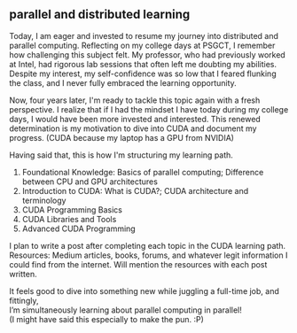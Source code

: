 ## parallel and distributed learning

Today, I am eager and invested to resume my journey into distributed and parallel computing. 
Reflecting on my college days at PSGCT, I remember how challenging this subject felt. 
My professor, who had previously worked at Intel, had rigorous lab sessions that often left me doubting my abilities. 
Despite my interest, my self-confidence was so low that I feared flunking the class, 
and I never fully embraced the learning opportunity.

Now, four years later, I'm ready to tackle this topic again with a fresh perspective. 
I realize that if I had the mindset I have today during my college days, 
I would have been more invested and interested. 
This renewed determination is my motivation to dive into CUDA and document my progress. (CUDA because my laptop has a GPU from NVIDIA)

Having said that, this is how I'm structuring my learning path.  
1. Foundational Knowledge: Basics of parallel computing; Difference between CPU and GPU architectures
2. Introduction to CUDA: What is CUDA?; CUDA architecture and terminology
3. CUDA Programming Basics
4. CUDA Libraries and Tools
5. Advanced CUDA Programming

I plan to write a post after completing each topic in the CUDA learning path. 
Resources: Medium articles, books, forums, and whatever legit information I could find from the internet. 
Will mention the resources with each post written.

It feels good to dive into something new while juggling a full-time job, and fittingly,  
I’m simultaneously learning about parallel computing in parallel!  
(I might have said this especially to make the pun. :P)
